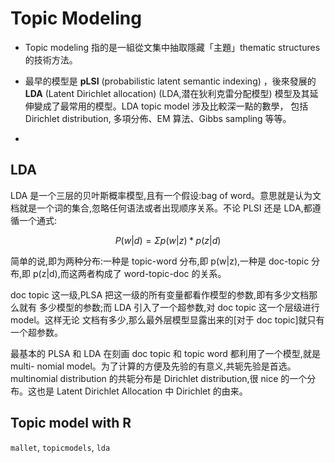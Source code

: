 # Topic Modeling



* Topic modeling 指的是一組從文集中抽取隱藏「主題」thematic structures 的技術方法。

* 最早的模型是 **pLSI** (probabilistic latent semantic indexing) ，後來發展的 **LDA** (Latent Dirichlet allocation) (LDA,潜在狄利克雷分配模型) 模型及其延伸變成了最常用的模型。LDA topic model 涉及比較深一點的數學， 包括 Dirichlet distribution, 多項分佈、EM 算法、Gibbs sampling 等等。

* 

## LDA

LDA 是一个三层的贝叶斯概率模型,且有一个假设:bag of word。意思就是认为文档就是一个词的集合,忽略任何语法或者出现顺序关系。不论 PLSI 还是 LDA,都遵循一个通式:


$$ 
P(w|d) = \Sigma p(w|z) * p(z|d) 
$$



简单的说,即为两种分布:一种是 topic-word 分布,即 p(w|z),一种是 doc-topic 分布,即 p(z|d),而这两者构成了 word-topic-doc 的关系。



doc topic 这一级,PLSA 把这一级的所有变量都看作模型的参数,即有多少文档那么就有 多少模型的参数;而 LDA 引入了一个超参数,对 doc topic 这一个层级进行 model。这样无论 文档有多少,那么最外层模型显露出来的[对于 doc topic]就只有一个超参数。

最基本的 PLSA 和 LDA 在刻画 doc topic 和 topic word 都利用了一个模型,就是 multi- nomial model。为了计算的方便及先验的有意义,共轭先验是首选。multinomial distribution 的共轭分布是 Dirichlet distribution,很 nice 的一个分布。这也是 Latent Dirichlet Allocation 中 Dirichlet 的由来。




## Topic model with R
`mallet`, `topicmodels`, `lda`




